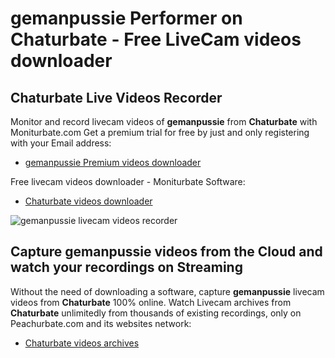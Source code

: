 # gemanpussie Performer on Chaturbate - Free LiveCam videos downloader

## Chaturbate Live Videos Recorder

Monitor and record livecam videos of **gemanpussie** from **Chaturbate** with Moniturbate.com
Get a premium trial for free by just and only registering with your Email address:
* [gemanpussie Premium videos downloader](https://moniturbate.com/request-demo-licence-key.html)

Free livecam videos downloader - Moniturbate Software:
* [Chaturbate videos downloader](https://moniturbate.com/moniturbate-download-software.html)

![gemanpussie livecam videos recorder](https://peachurnet.com/templates/moniturbate-software.png)


## Capture gemanpussie videos from the Cloud and watch your recordings on Streaming

Without the need of downloading a software, capture **gemanpussie** livecam videos from **Chaturbate** 100% online.
Watch Livecam archives from **Chaturbate** unlimitedly from thousands of existing recordings, only on Peachurbate.com and its websites network:
* [Chaturbate videos archives](https://peachurnet.com/)